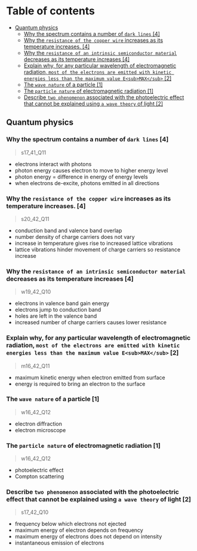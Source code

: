 # Table of contents

- [Quantum physics](#quantum-physics)
  - [Why the spectrum contains a number of `dark lines` \[4\]](#why-the-spectrum-contains-a-number-of-dark-lines-4)
  - [Why the `resistance of the copper wire` increases as its temperature increases. \[4\]](#why-the-resistance-of-the-copper-wire-increases-as-its-temperature-increases-4)
  - [Why the `resistance of an intrinsic semiconductor material` decreases as its temperature increases \[4\]](#why-the-resistance-of-an-intrinsic-semiconductor-material-decreases-as-its-temperature-increases-4)
  - [Explain why, for any particular wavelength of electromagnetic radiation, `most of the electrons are emitted with kinetic energies less than the maximum value E<sub>MAX</sub>` \[2\]](#explain-why-for-any-particular-wavelength-of-electromagnetic-radiation-most-of-the-electrons-are-emitted-with-kinetic-energies-less-than-the-maximum-value-esubmaxsub-2)
  - [The `wave nature` of a particle \[1\]](#the-wave-nature-of-a-particle-1)
  - [The `particle nature` of electromagnetic radiation \[1\]](#the-particle-nature-of-electromagnetic-radiation-1)
  - [Describe `two phenomenon` associated with the photoelectric effect that cannot be explained using `a wave theory` of light \[2\]](#describe-two-phenomenon-associated-with-the-photoelectric-effect-that-cannot-be-explained-using-a-wave-theory-of-light-2)

Quantum physics
---------------

### Why the spectrum contains a number of `dark lines` \[4\]
> s17_41_Q11

- electrons interact with photons
- photon energy causes electron to move to higher energy level
- photon energy = difference in energy of energy levels
- when electrons de-excite, photons emitted in all directions

### Why the `resistance of the copper wire` increases as its temperature increases. \[4\]
> s20_42_Q11

- conduction band and valence band overlap
- number density of charge carriers does not vary
- increase in temperature gives rise to increased lattice vibrations
- lattice vibrations hinder movement of charge carriers so resistance increase

### Why the `resistance of an intrinsic semiconductor material` decreases as its temperature increases \[4\]
> w19_42_Q10

- electrons in valence band gain energy
- electrons jump to conduction band
- holes are left in the valence band
- increased number of charge carriers causes lower resistance

### Explain why, for any particular wavelength of electromagnetic radiation, `most of the electrons are emitted with kinetic energies less than the maximum value E<sub>MAX</sub>` \[2\]
> m16_42_Q11

- maximum kinetic energy when electron emitted from surface
- energy is required to bring an electron to the surface

### The `wave nature` of a particle \[1\]
> w16_42_Q12

- electron diffraction
- electron microscope

### The `particle nature` of electromagnetic radiation \[1\]
> w16_42_Q12

- photoelectric effect
- Compton scattering

### Describe `two phenomenon` associated with the photoelectric effect that cannot be explained using `a wave theory` of light \[2\]
> s17_42_Q10

- frequency below which electrons not ejected
- maximum energy of electron depends on frequency
- maximum energy of electrons does not depend on intensity
- instantaneous emission of electrons
